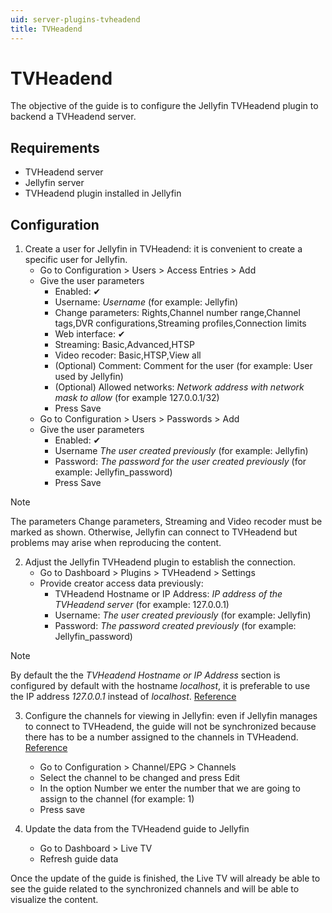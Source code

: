 ```yaml
---
uid: server-plugins-tvheadend
title: TVHeadend
---
```


# TVHeadend

The objective of the guide is to configure the Jellyfin TVHeadend plugin to backend a TVHeadend server.

## Requirements

* TVHeadend server
* Jellyfin server
* TVHeadend plugin installed in Jellyfin

## Configuration

1. Create a user for Jellyfin in TVHeadend: it is convenient to create a specific user for Jellyfin.
    * Go to Configuration > Users > Access Entries > Add
    * Give the user parameters
        * Enabled: ✔
        * Username: *Username* (for example: Jellyfin)
        * Change parameters: Rights,Channel number range,Channel tags,DVR configurations,Streaming profiles,Connection limits
        * Web interface: ✔
        * Streaming: Basic,Advanced,HTSP
        * Video recoder: Basic,HTSP,View all
        * (Optional) Comment: Comment for the user (for example: User used by Jellyfin)
        * (Optional) Allowed networks: *Network address with network mask to allow* (for example 127.0.0.1/32)
        * Press Save
    * Go to Configuration > Users > Passwords > Add
    * Give the user parameters
        * Enabled: ✔
        * Username *The user created previously* (for example: Jellyfin)
        * Password: *The password for the user created previously* (for example: Jellyfin_password)
        * Press Save

> [!NOTE]
> The parameters Change parameters, Streaming and Video recoder must be marked as shown. Otherwise, Jellyfin can connect to TVHeadend but problems may arise when reproducing the content.

2. Adjust the Jellyfin TVHeadend plugin to establish the connection.
    * Go to Dashboard > Plugins > TVHeadend > Settings
    * Provide creator access data previously:
        * TVHeadend Hostname or IP Address: *IP address of the TVHeadend server* (for example: 127.0.0.1)
        * Username: *The user created previously* (for example: Jellyfin)
        * Password: *The password created previously* (for example: Jellyfin_password)
      
> [!NOTE]
> By default the the *TVHeadend Hostname or IP Address* section is configured by default with the hostname *localhost*, it is preferable to use the IP address *127.0.0.1* instead of *localhost*. [Reference](https://emby.media/community/index.php?/topic/55768-tv-headend-plugin-where-does-it-store-data/)
      
3. Configure the channels for viewing in Jellyfin: even if Jellyfin manages to connect to TVHeadend, the guide will not be synchronized because there has to be a number assigned to the channels in TVHeadend. [Reference](https://emby.media/community/index.php?/topic/64583-no-channels-with-tvheadend-plugin/#ipboard_body)
    * Go to Configuration > Channel/EPG > Channels
    * Select the channel to be changed and press Edit
    * In the option Number we enter the number that we are going to assign to the channel (for example: 1)
    * Press save

4. Update the data from the TVHeadend guide to Jellyfin
    * Go to Dashboard > Live TV
    * Refresh guide data
    
Once the update of the guide is finished, the Live TV will already be able to see the guide related to the synchronized channels and will be able to visualize the content.
